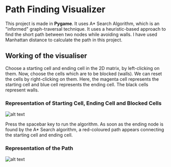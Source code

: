 # Path Finding Visualizer

This project is made in **Pygame**. It uses A* Search Algorithm, which is an "informed" graph-traversal technique. It uses a heuristic-based approach to find the short path between two nodes while avoiding walls. I have used Manhattan distance to calculate the path in this project.


## Working of the visualiser

Choose a starting cell and ending cell in the 2D matrix, by left-clicking on them. Now, choose the cells which are to be blocked (walls). We can reset the cells by right-clicking on them. Here, the magenta cell represents the starting cell and blue cell represents the ending cell. The black cells represent walls.


### Representation of Starting Cell, Ending Cell and Blocked Cells

![alt text](https://i.imgur.com/0ixdjUt.png)

Press the spacebar key to run the algorithm. As soon as the ending node is found by the A* Search algorithm, a red-coloured path appears connecting the starting cell and ending cell.

### Representation of the Path

![alt text](https://i.imgur.com/SwsbMED.png)

